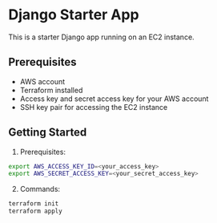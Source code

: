 # Django Starter App

This is a starter Django app running on an EC2 instance.

## Prerequisites

- AWS account
- Terraform installed
- Access key and secret access key for your AWS account
- SSH key pair for accessing the EC2 instance

## Getting Started

1. Prerequisites:


```bash
export AWS_ACCESS_KEY_ID=<your_access_key>
export AWS_SECRET_ACCESS_KEY=<your_secret_access_key>
```
    
   
2. Commands:


```bash
terraform init
terraform apply
```
